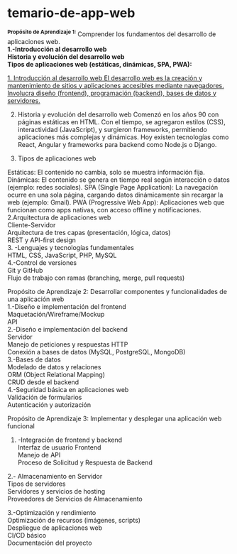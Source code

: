 # temario-de-app-web  

<sup>**Propósito de Aprendizaje 1:** </sup> Comprender los fundamentos del desarrollo de aplicaciones web.  
**1.-Introducción al desarrollo web**  
**Historia y evolución del desarrollo web**   
**Tipos de aplicaciones web (estáticas, dinámicas, SPA, PWA):**  

<ins>1. Introducción al desarrollo web El desarrollo web es la creación y mantenimiento de sitios y aplicaciones accesibles mediante navegadores. Involucra diseño (frontend), programación (backend), bases de datos y servidores.<ins/>

2. Historia y evolución del desarrollo web Comenzó en los años 90 con páginas estáticas en HTML. Con el tiempo, se agregaron estilos (CSS), interactividad (JavaScript), y surgieron frameworks, permitiendo aplicaciones más complejas y dinámicas. Hoy existen tecnologías como React, Angular y frameworks para backend como Node.js o Django.

3. Tipos de aplicaciones web

Estáticas: El contenido no cambia, solo se muestra información fija.
Dinámicas: El contenido se genera en tiempo real según interacción o datos (ejemplo: redes sociales).
SPA (Single Page Application): La navegación ocurre en una sola página, cargando datos dinámicamente sin recargar la web (ejemplo: Gmail).
PWA (Progressive Web App): Aplicaciones web que funcionan como apps nativas, con acceso offline y notificaciones.
2.Arquitectura de aplicaciones web  
Cliente-Servidor  
Arquitectura de tres capas (presentación, lógica, datos)  
REST y API-first design  
3. -Lenguajes y tecnologías fundamentales  
HTML, CSS, JavaScript, PHP, MySQL  
4.-Control de versiones  
Git y GitHub  
Flujo de trabajo con ramas (branching, merge, pull requests)  


 
Propósito de Aprendizaje 2: Desarrollar componentes y funcionalidades de una aplicación web  
1.-Diseño e implementación del frontend  
Maquetación/Wireframe/Mockup  
API  
2.-Diseño e implementación del backend  
Servidor  
Manejo de peticiones y respuestas HTTP  
Conexión a bases de datos (MySQL, PostgreSQL, MongoDB)  
3.-Bases de datos  
 Modelado de datos y relaciones  
ORM (Object Relational Mapping)  
CRUD desde el backend    
4.-Seguridad básica en aplicaciones web  
Validación de formularios  
Autenticación y autorización   

Propósito de Aprendizaje 3: Implementar y desplegar una aplicación web funcional  
1. -Integración de frontend y backend  
Interfaz de usuario Frontend  
Manejo de API  
Proceso de Solicitud y Respuesta de Backend  
  
2.- Almacenamiento en Servidor  
Tipos de servidores   
Servidores y servicios de hosting   
Proveedores de Servicios de Almacenamiento  

3.-Optimización y rendimiento  
Optimización de recursos (imágenes, scripts)  
Despliegue de aplicaciones web  
CI/CD básico  
Documentación del proyecto  


